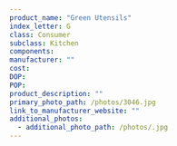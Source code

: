 ```yaml
---
product_name: "Green Utensils"
index_letter: G
class: Consumer
subclass: Kitchen
components:
manufacturer: ""
cost: 
DOP: 
POP: 
product_description: ""
primary_photo_path: /photos/3046.jpg
link_to_manufacturer_website: ""
additional_photos:
  - additional_photo_path: /photos/.jpg
---
```

